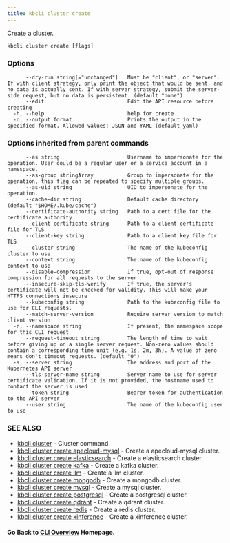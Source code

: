 ```yaml
---
title: kbcli cluster create
---
```


Create a cluster.

```
kbcli cluster create [flags]
```

### Options

```
      --dry-run string[="unchanged"]   Must be "client", or "server". If with client strategy, only print the object that would be sent, and no data is actually sent. If with server strategy, submit the server-side request, but no data is persistent. (default "none")
      --edit                           Edit the API resource before creating
  -h, --help                           help for create
  -o, --output format                  Prints the output in the specified format. Allowed values: JSON and YAML (default yaml)
```

### Options inherited from parent commands

```
      --as string                      Username to impersonate for the operation. User could be a regular user or a service account in a namespace.
      --as-group stringArray           Group to impersonate for the operation, this flag can be repeated to specify multiple groups.
      --as-uid string                  UID to impersonate for the operation.
      --cache-dir string               Default cache directory (default "$HOME/.kube/cache")
      --certificate-authority string   Path to a cert file for the certificate authority
      --client-certificate string      Path to a client certificate file for TLS
      --client-key string              Path to a client key file for TLS
      --cluster string                 The name of the kubeconfig cluster to use
      --context string                 The name of the kubeconfig context to use
      --disable-compression            If true, opt-out of response compression for all requests to the server
      --insecure-skip-tls-verify       If true, the server's certificate will not be checked for validity. This will make your HTTPS connections insecure
      --kubeconfig string              Path to the kubeconfig file to use for CLI requests.
      --match-server-version           Require server version to match client version
  -n, --namespace string               If present, the namespace scope for this CLI request
      --request-timeout string         The length of time to wait before giving up on a single server request. Non-zero values should contain a corresponding time unit (e.g. 1s, 2m, 3h). A value of zero means don't timeout requests. (default "0")
  -s, --server string                  The address and port of the Kubernetes API server
      --tls-server-name string         Server name to use for server certificate validation. If it is not provided, the hostname used to contact the server is used
      --token string                   Bearer token for authentication to the API server
      --user string                    The name of the kubeconfig user to use
```

### SEE ALSO

* [kbcli cluster](kbcli_cluster.md)	 - Cluster command.
* [kbcli cluster create apecloud-mysql](kbcli_cluster_create_apecloud-mysql.md)	 - Create a apecloud-mysql cluster.
* [kbcli cluster create elasticsearch](kbcli_cluster_create_elasticsearch.md)	 - Create a elasticsearch cluster.
* [kbcli cluster create kafka](kbcli_cluster_create_kafka.md)	 - Create a kafka cluster.
* [kbcli cluster create llm](kbcli_cluster_create_llm.md)	 - Create a llm cluster.
* [kbcli cluster create mongodb](kbcli_cluster_create_mongodb.md)	 - Create a mongodb cluster.
* [kbcli cluster create mysql](kbcli_cluster_create_mysql.md)	 - Create a mysql cluster.
* [kbcli cluster create postgresql](kbcli_cluster_create_postgresql.md)	 - Create a postgresql cluster.
* [kbcli cluster create qdrant](kbcli_cluster_create_qdrant.md)	 - Create a qdrant cluster.
* [kbcli cluster create redis](kbcli_cluster_create_redis.md)	 - Create a redis cluster.
* [kbcli cluster create xinference](kbcli_cluster_create_xinference.md)	 - Create a xinference cluster.

#### Go Back to [CLI Overview](cli.md) Homepage.

